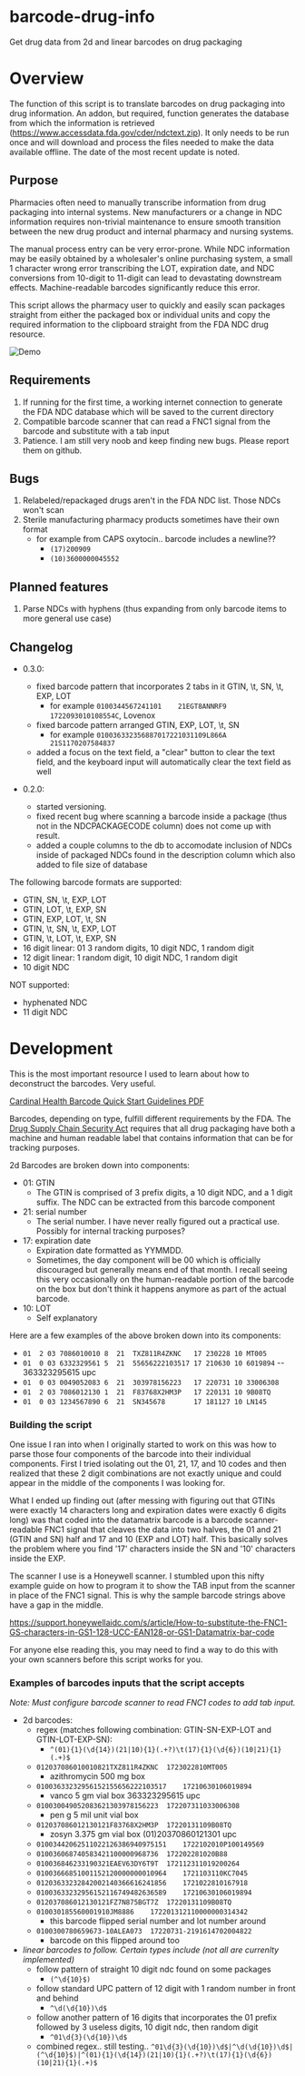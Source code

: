 # barcode-drug-info
Get drug data from 2d and linear barcodes on drug packaging 

# Overview

The function of this script is to translate barcodes on drug packaging into drug information. An addon, but required, 
function generates the database from which the information is retrieved 
(https://www.accessdata.fda.gov/cder/ndctext.zip). It only needs to be run once and will download and process the files
needed to make the data available offline. The date of the most recent update is noted.

## Purpose

Pharmacies often need to manually transcribe information from drug packaging into internal systems. New manufacturers 
or a change in NDC information requires non-trivial maintenance to ensure smooth transition between the new drug product
and internal pharmacy and nursing systems. 

The manual process entry can be very error-prone. While NDC information may be easily obtained by a wholesaler's online 
purchasing system, a small 1 character wrong error transcribing the LOT, expiration date, and NDC conversions from 
10-digit to 11-digit can lead to devastating downstream effects. Machine-readable barcodes significantly reduce this 
error.

This script allows the pharmacy user to quickly and easily scan packages straight from either the packaged box or 
individual units and copy the required information to the clipboard straight from the FDA NDC drug resource.

![Demo](barcode-script-demo.PNG?raw=true "Demo")

## Requirements

1. If running for the first time, a working internet connection to generate the FDA NDC database which will be saved to 
the current directory
2. Compatible barcode scanner that can read a FNC1 signal from the barcode and substitute with a tab input
3. Patience. I am still very noob and keep finding new bugs. Please report them on github. 

## Bugs

1. Relabeled/repackaged drugs aren't in the FDA NDC list. Those NDCs won't scan
2. Sterile manufacturing pharmacy products sometimes have their own format
    - for example from CAPS oxytocin.. barcode includes a newline??
        - ```(17)200909```
        - ``(10)3600000045552``



## Planned features

1. Parse NDCs with hyphens (thus expanding from only barcode items to more general use case)

## Changelog

- 0.3.0:
    - fixed barcode pattern that incorporates 2 tabs in it GTIN, \t, SN, \t, EXP, LOT
        - for example ``0100344567241101	21EGT8ANNRF9	1722093010108554C``, Lovenox
    - fixed barcode pattern arranged GTIN, EXP, LOT, \t, SN
        - for example ``010036332356887017221031109L866A	21S1170207584837 ``
    - added a focus on the text field, a "clear" button to clear the text field, and the <BackSpace> keyboard input will
    automatically clear the text field as well

- 0.2.0: 
    - started versioning. 
    - fixed recent bug where scanning a barcode inside a package (thus not in the 
NDCPACKAGECODE column) does not come up with result.
    - added a couple columns to the db to accomodate inclusion of NDCs inside of packaged NDCs found in the description 
    column which also added to file size of database

The following barcode formats are supported:

- GTIN, SN, \t, EXP, LOT
- GTIN, LOT, \t, EXP, SN
- GTIN, EXP, LOT, \t, SN
- GTIN, \t, SN, \t, EXP, LOT
- GTIN, \t, LOT, \t, EXP, SN
- 16 digit linear: 01 3 random digits, 10 digit NDC, 1 random digit
- 12 digit linear: 1 random digit, 10 digit NDC, 1 random digit
- 10 digit NDC

NOT supported:

- hyphenated NDC
- 11 digit NDC


# Development

This is the most important resource I used to learn about how to deconstruct the barcodes. Very useful.

[Cardinal Health Barcode Quick Start Guidelines PDF](https://www.cardinalhealth.com/content/dam/corp/web/documents/data-sheet/Cardinal-Health-barcode-quick-start-guidelines.pdf)

Barcodes, depending on type, fulfill different requirements by the FDA. The 
[Drug Supply Chain Security Act](https://www.fda.gov/drugs/drug-supply-chain-integrity/drug-supply-chain-security-act-dscsa) 
requires that all drug packaging have both a machine and human readable label that contains information that can be for 
tracking purposes. 

2d Barcodes are broken down into components:

- 01: GTIN
    - The GTIN is comprised of 3 prefix digits, a 10 digit NDC, and a 1 digit suffix. The NDC can be extracted from 
    this barcode component
- 21: serial number
    - The serial number. I have never really figured out a practical use. Possibly for internal tracking purposes?
- 17: expiration date
    - Expiration date formatted as YYMMDD. 
    - Sometimes, the day component will be 00 which is officially discouraged but 
    generally means end of that month. I recall seeing this very occasionally on the human-readable portion of the 
    barcode on the box but don't think it happens anymore as part of the actual barcode.
- 10: LOT
    - Self explanatory
    
Here are a few examples of the above broken down into its components:

- ``01  2 03 7086010010 8  21  TXZ811R4ZKNC   17 230228 10 MT005`` 
- ``01  0 03 6332329561 5  21  55656222103517 17 210630 10 6019894``  -- 363323295615 upc
- ``01  0 03 0049052083 6  21  303978156223   17 220731 10 33006308`` 
- ``01  2 03 7086012130 1  21  F83768X2HM3P   17 220131 10 9B08TQ`` 
- ``01  0 03 1234567890 6  21  SN345678       17 181127 10 LN145``



### Building the script

One issue I ran into when I originally started to work on this was how to parse those four components of the barcode 
into their individual components. First I tried isolating out the 01, 21, 17, and 10 codes and then realized that these 
2 digit combinations are not exactly unique and could appear in the middle of the components I was looking for. 

What I ended up finding out (after messing with figuring out that GTINs were exactly 14 characters long and expiration 
dates were exactly 6 digits long) was that coded into the datamatrix barcode is a barcode scanner-readable FNC1 signal 
that cleaves the data into two halves, the 01 and 21 (GTIN and SN) half and 17 and 10 (EXP and LOT) half. This basically 
solves the problem where you find '17' characters inside the SN and '10' characters inside the EXP. 

The scanner I use is a Honeywell scanner. I stumbled upon this nifty example guide on how to program it to show the 
TAB input from the scanner in place of the FNC1 signal. This is why the sample barcode strings above have a gap in the 
middle.

https://support.honeywellaidc.com/s/article/How-to-substitute-the-FNC1-GS-characters-in-GS1-128-UCC-EAN128-or-GS1-Datamatrix-bar-code

For anyone else reading this, you may need to find a way to do this with your own scanners before this script works for
you. 

### Examples of barcodes inputs that the script accepts

*Note: Must configure barcode scanner 
to read FNC1 codes to add tab input.* 

- 2d barcodes:
    - regex (matches following combination: GTIN-SN-EXP-LOT and GTIN-LOT-EXP-SN):
        - ```^(01){1}(\d{14})(21|10){1}(.+?)\t(17){1}(\d{6})(10|21){1}(.+)$```
    - ``012037086010010821TXZ811R4ZKNC	1723022810MT005`` 
        - azithromycin 500 mg box
    - ``01003633232956152155656222103517	17210630106019894`` 
        - vanco 5 gm vial box 363323295615 upc
    - ``010030049052083621303978156223	172207311033006308`` 
        - pen g 5 mil unit vial box
    - ``012037086012130121F83768X2HM3P	17220131109B08TQ`` 
        - zosyn 3.375 gm vial box (01)20370860121301 upc
    - ``01003442062511022126386940975151	1722102010P100149569``
    - ``010036068740583421100000968736	172202281020B88``
    - ``010036846233190321EAEV63DY6T9T	172112311019200264``
    - ``01003666851001152120000000010964	1721103110KC7045``
    - ``01203633232842002140366616241856	1721022810167918``
    - ``01003633232956152116749482636589	17210630106019894``
    - ``012037086012130121FZ7N875BGT7Z	17220131109B08TQ``
    - ``010030185560001910JM8886	172201312110000000314342``
        - this barcode flipped serial number and lot number around
    - ``0100300780659673-10ALEA073	17220731-2191614702004822``
        - barcode on this flipped around too
- *linear barcodes to follow. Certain types include (not all are currenlty implemented)*
    - follow pattern of straight 10 digit ndc found on some packages 
        - ``(^\d{10}$)``
    - follow standard UPC pattern of 12 digit with 1 random number in front and behind 
        - ```^\d(\d{10})\d$```
    - follow another pattern of 16 digits that incorporates the 01 prefix followed by 3 useless digits, 10 digit ndc, 
    then random digit 
        - ```^01\d{3}(\d{10})\d$```
    - combined regex.. still testing.. 
    ``^01\d{3}(\d{10})\d$|^\d(\d{10})\d$|(^\d{10}$)|^(01){1}(\d{14})(21|10){1}(.+?)\t(17){1}(\d{6})(10|21){1}(.+)$``

